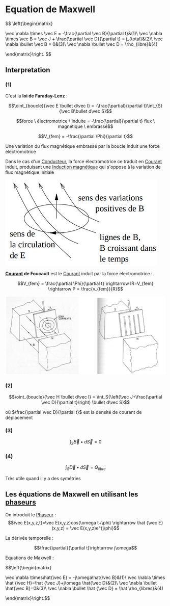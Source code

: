 # Equation de Maxwell

$$
\left\{\begin{matrix}

\vec \nabla \times \vec E = -\frac{\partial \vec B}{\partial t}&(1)\\
\vec \nabla \times \vec B = \vec J + \frac{\partial \vec D}{\partial t} = j_{total}&(2)\\
\vec \nabla \bullet \vec B = 0&(3)\\
\vec \nabla \bullet \vec D = \rho_{libre}&(4)

\end{matrix}\right.
$$

## Interpretation

### (1)

C'est la **loi de Faraday-Lenz** :

$$\oint_{boucle}{\vec E \bullet d\vec l} = -\frac{\partial}{\partial t}\int_{S}{\vec B\bullet d\vec S}$$

$$force \ électromotrice \ induite = -\frac{\partial}{\partial t} flux \ magnétique \ embrassé$$

$$V_{fem} = -\frac{\partial \Phi}{\partial t}$$

Une variation du flux magnétique embrassé par la boucle induit une force électromotrice

Dans le cas d'un [Conducteur](Conducteur.md), la force électromotrice ce traduit en [Courant](Courant.md) induit, produisant une [Induction magnétique](Induction%20magnétique.md) qui s'oppose à la variation de flux magnétique initiale

![](attachments/Pasted%20image%2020230719142922.png)

**[Courant](Courant.md) de Foucault** est le [Courant](Courant.md) induit par la force électromotrice :

$$V_{fem} = \frac{\partial \Phi}{\partial t} \rightarrow IR=V_{fem} \rightarrow P = \frac{v_{fem}}{R}$$

![](attachments/Pasted%20image%2020230719144043.png)

### (2)

$$\oint_{boucle}{\vec H \bullet d\vec l} = \int_S{\left(\vec J+\frac{\partial \vec D}{\partial t}\right) \bullet d\vec S}$$

où $\frac{\partial \vec D}{\partial t}$ est la densité de courant de déplacement

### (3)

$$\int_S{\vec B\bullet d\vec S} = 0$$

### (4) 

$$\int_S{\vec D \bullet d\vec S} = Q_{libre}$$

Très utile quand il y a des symétries

## Les équations de Maxwell en utilisant les [phaseurs](Phaseur.md)

On introduit le [Phaseur](Phaseur.md) :
$$\vec E(x,y,z,t)=\vec E(x,y,z)cos(\omega t+\phi) \rightarrow \hat {\vec E}(x,y,z) = \vec E(x,y,z)e^{j\phi}$$

La dérivée temporelle :

$$\frac{\partial}{\partial t}\rightarrow j\omega$$

Equations de Maxwell :

$$\left\{\begin{matrix}

\vec \nabla \times\hat{\vec E} = -j\omega\hat{\vec B}&(1)\\
\vec \nabla \times \hat {\vec H}=\hat {\vec J}+j\omega \hat{\vec D}&(2)\\
\vec \nabla \bullet \hat{\vec B}=0&(3)\\
\vec \nabla \bullet \hat {\vec D} = \hat \rho_{libres}&(4)

\end{matrix}\right.$$